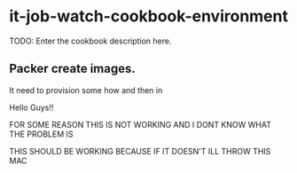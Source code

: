 # it-job-watch-cookbook-environment

TODO: Enter the cookbook description here.

## Packer create images.

It need to provision some how and then in

Hello Guys!!


FOR SOME REASON THIS IS NOT WORKING AND I DONT
KNOW WHAT THE PROBLEM IS

THIS SHOULD BE WORKING BECAUSE IF IT DOESN'T ILL THROW THIS MAC
